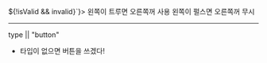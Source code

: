 ${!isValid && invalid}`}>
왼쪽이 트루면 오른쪽꺼 사용
왼쪽이 펄스면 오른쪽꺼 무시

---

type || "button"

- 타입이 없으면 버튼을 쓰겠다!
